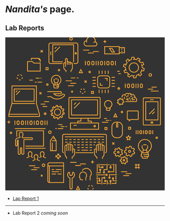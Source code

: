 # *Nandita's* page. 
## Lab Reports

![Image](github%20index%20image.jpg)

* [Lap Report 1](https://github.com/sos-nandita/cse15l-lab-reports/lab-report-1-week-2.html)
---
* Lab Report 2 *coming soon*
